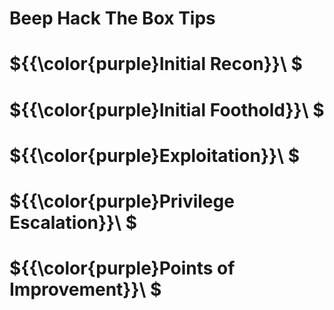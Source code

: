 # Beep Hack The Box Tips

# ${{\color{purple}Initial Recon}}\ $

# ${{\color{purple}Initial Foothold}}\ $

# ${{\color{purple}Exploitation}}\ $

# ${{\color{purple}Privilege Escalation}}\ $

# ${{\color{purple}Points of Improvement}}\ $
